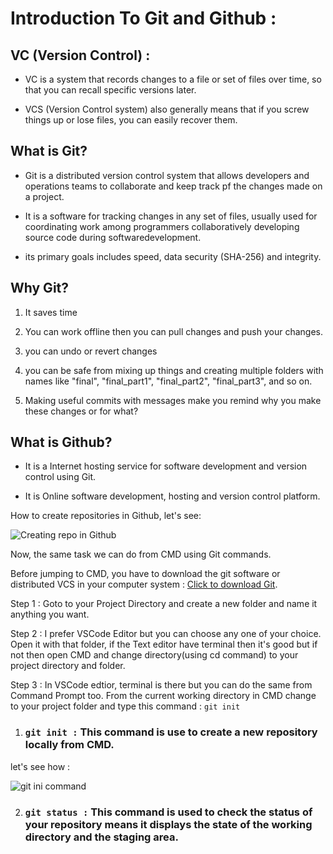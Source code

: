 # Introduction To Git and Github :

## VC (Version Control) :

- VC is a system that records changes to a file or set of files over time, so that you can recall specific versions later.

- VCS (Version Control system) also generally means that if you screw things up or lose files, you can easily recover them.

## What is Git?

- Git is a distributed version control system that allows developers and operations teams to collaborate and keep track pf the changes made on a project.

- It is a software for tracking changes in any set of files, usually used for coordinating work among programmers collaboratively developing source code during softwaredevelopment.

- its primary goals includes speed, data security (SHA-256) and integrity.

## Why Git?

1. It saves time

2. You can work offline then you can pull changes and push your changes.

3. you can undo or revert changes

4. you can be safe from mixing up things and creating multiple folders with names like "final", "final_part1", "final_part2", "final_part3", and so on.

5. Making useful commits with messages make you remind why you make these changes or for what? 

## What is Github?

- It is a Internet hosting service for software development and version control using Git.

- It is Online software development, hosting and version control platform.

How to create repositories in Github, let's see:

![Creating repo in Github](./images/1_creating_repo_in_Github.gif)

Now, the same task we can do from CMD using Git commands.

Before jumping to CMD, you have to download the git software or distributed VCS in your computer system : [Click to download Git](https://git-scm.com/).

Step 1 :  Goto to your Project Directory and create a new folder and name it anything you want.

Step 2 : I prefer VSCode Editor but you can choose any one of your choice. Open it with that folder, if the Text editor have terminal then it's good but if not then open CMD and change directory(using cd command) to your project directory and folder.

Step 3 : In VSCode edtior, terminal is there but you can do the same from Command Prompt too. From the current working directory in CMD change to your project folder and type this command : ```git init``` 

1. ### ```git init :``` This command is use to create a new repository locally from CMD.
let's see how : 

![git ini command](./images/2_git_init_command.gif)

2. ### ```git status :``` This command is used to check the status of your repository means it displays the state of the working directory and the staging area.